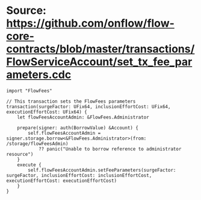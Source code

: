 # Source: https://github.com/onflow/flow-core-contracts/blob/master/transactions/FlowServiceAccount/set_tx_fee_parameters.cdc

```
import "FlowFees"

// This transaction sets the FlowFees parameters
transaction(surgeFactor: UFix64, inclusionEffortCost: UFix64, executionEffortCost: UFix64) {
	let flowFeesAccountAdmin: &FlowFees.Administrator

	prepare(signer: auth(BorrowValue) &Account) {
		self.flowFeesAccountAdmin = signer.storage.borrow<&FlowFees.Administrator>(from: /storage/flowFeesAdmin)
			?? panic("Unable to borrow reference to administrator resource")
	}
	execute {
		self.flowFeesAccountAdmin.setFeeParameters(surgeFactor: surgeFactor, inclusionEffortCost: inclusionEffortCost, executionEffortCost: executionEffortCost)
	}
}
```